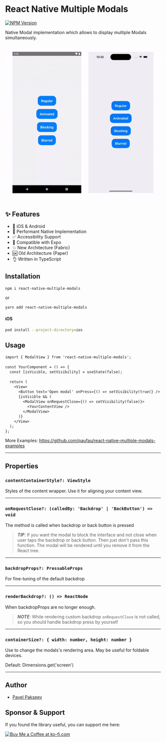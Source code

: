 # React Native Multiple Modals

[![NPM Version](https://img.shields.io/npm/v/react-native-multiple-modals)](https://www.npmjs.com/package/react-native-multiple-modals)

Native Modal implementation which allows to display multiple Modals simultaneously.

![React Native Multiple Modals](./assets/preview.gif)

## ✨ Features

- 📱 iOS & Android
- 🚀 Performant Native Implementation
- ✅ Accessibility Support
- 💯 Compatible with Expo
- 💥 New Architecture (Fabric)
- 🆗 Old Architecture (Paper)
- 👌 Written in TypeScript

## Installation

```bash
npm i react-native-multiple-modals
```

or

```bash
yarn add react-native-multiple-modals
```

#### iOS

```bash
pod install --project-directory=ios
```

## Usage

```tsx
import { ModalView } from 'react-native-multiple-modals';

const YourComponent = () => {
  const [isVisible, setVisibility] = useState(false);

  return (
    <View>
      <Button text='Open modal' onPress={() => setVisibility(true)} />
      {isVisible && (
        <ModalView onRequestClose={() => setVisibility(false)}>
          <YourContentView />
        </ModalView>
      )}
    </View>
  );
};
```

More Examples: https://github.com/paufau/react-native-multiple-modals-examples

---

## Properties

### `contentContainerStyle?: ViewStyle`

Styles of the content wrapper. Use it for aligning your content view.

---

### `onRequestClose?: (calledBy: 'Backdrop' | 'BackButton') => void`

The method is called when backdrop or back button is pressed

> _**TIP**_: If you want the modal to block the interface and not close when user taps the backdrop or back button. Then just don't pass this function. The modal will be rendered until you remove it from the React tree.

---

### `backdropProps?: PressableProps`

For fine-tuning of the default backdrop

---

### `renderBackdrop?: () => ReactNode`

When backdropProps are no longer enough.

> _**NOTE**_: While rendering custom backdrop `onRequestClose` is not called, so you should handle backdrop press by yourself

---

### `containerSize?: { width: number, height: number }`

Use to change the modals's rendering area. May be useful for foldable devices.

Default: Dimensions.get('screen')

---

## Author

- [Pavel Pakseev](https://www.linkedin.com/in/pavel-pakseev/)

## Sponsor & Support

If you found the library useful, you can support me here:

<a href='https://ko-fi.com/Y8Y315L7NK' target='_blank'><img height='36' style='border:0px;height:36px;' src='https://storage.ko-fi.com/cdn/kofi2.png?v=6' border='0' alt='Buy Me a Coffee at ko-fi.com' /></a>
